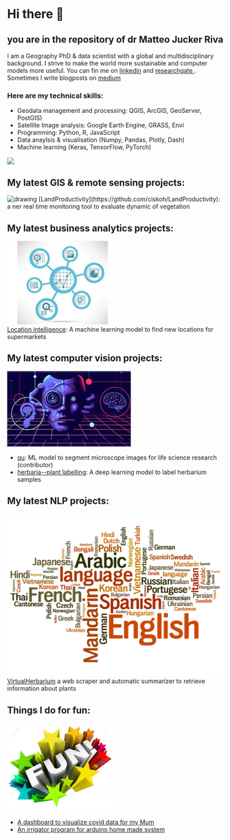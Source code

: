 # Hi there 👋

<!--
**ciskoh/ciskoh** is a ✨ _special_ ✨ repository because its `README.md` (this file) appears on your GitHub profile.

Here are some ideas to get you started:

- 🔭 I’m currently working on ...
- 🌱 I’m currently learning ...
- 👯 I’m looking to collaborate on ..

- 🤔 I’m looking for help with ...

- 💬 Ask me about ...

- 📫 How to reach me: ...


- ⚡ Fun fact: ...
-->


## you are in the repository of dr Matteo Jucker Riva   
   
I am a Geography PhD & data scientist with a global and multidisciplinary background.
I strive to make the world more sustainable and computer models more useful. You can fin me on [linkedin](https://www.linkedin.com/in/matteojriva/) and [researchgate 
](https://www.researchgate.net/profile/Matteo_Jucker_Riva). Sometimes I write blogposts on [medium](https://matteo-jriva.medium.com/)

### Here are my technical skills:

- Geodata management and processing: QGIS, ArcGIS, GeoServer, PostGIS)
- Satellite Image analysis: Google Earth Engine, GRASS, Envi
- Programming: Python, R, JavaScript
- Data anaylsis & visualisation (Numpy, Pandas, Plotly, Dash)
- Machine learning (Keras, TensorFlow, PyTorch)

<img align="center" src="https://github-readme-stats.vercel.app/api/<pin>/?username=<ciskoh>&theme=<dracula>" />

## My latest GIS & remote sensing projects:
   
<img src="SAT.jpg" alt="drawing" width="200"/>
[LandProductivity](https://github.com/ciskoh/LandProductivity): a ner real time monitoring tool to evaluate dynamic of vegetation

## My latest business analytics projects:
   ![BUSINESS](BUSINESS.jpeg)   
[Location intelligence](https://github.com/ciskoh/migros_branch_optimisation): A machine learning model to find new locations for supermarkets 

## My latest computer vision projects:   
   ![COMPvIZ](COMPvIZ.jpeg)    
- [qu](https://github.com/ciskoh/qu): ML model to segment microscope images for life science research (contributor)
- [herbaria--plant labelling](https://github.com/ciskoh/herbaria--plant-labeling): A deep learning model to label herbarium samples

## My latest NLP projects:   
   ![LANG](LANG.jpeg)   
[VirtualHerbarium](https://github.com/ciskoh/VirtualHerbarium) a web scraper and automatic summarizer to retrieve information about plants

## Things I do for fun:   
   ![FUN](FUN.jpeg)   
- [A dashboard to visualize covid data for my Mum](https://github.com/ciskoh/mamma-il-covid)
- [An irrigator program for arduino home made system](https://github.com/ciskoh/irrigator_v2)